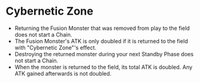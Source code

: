 # Cybernetic Zone

*   Returning the Fusion Monster that was removed from play to the field does not start a Chain.
*   The Fusion Monster's ATK is only doubled if it is returned to the field with "Cybernetic Zone"'s effect.
*   Destroying the returned monster during your next Standby Phase does not start a Chain.
*   When the monster is returned to the field, its total ATK is doubled. Any ATK gained afterwards is not doubled.
